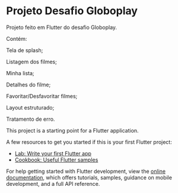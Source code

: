 # Projeto Desafio Globoplay

Projeto feito em Flutter do desafio Globoplay.

Contém:

Tela de splash;

Listagem dos filmes;

Minha lista;

Detalhes do filme;

Favoritar/Desfavoritar filmes;

Layout estruturado;

Tratamento de erro.


This project is a starting point for a Flutter application.

A few resources to get you started if this is your first Flutter project:

- [Lab: Write your first Flutter app](https://docs.flutter.dev/get-started/codelab)
- [Cookbook: Useful Flutter samples](https://docs.flutter.dev/cookbook)

For help getting started with Flutter development, view the
[online documentation](https://docs.flutter.dev/), which offers tutorials,
samples, guidance on mobile development, and a full API reference.
